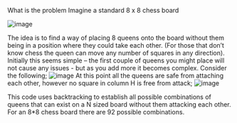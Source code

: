 What is the problem
Imagine a standard 8 x 8 chess board

![image](https://user-images.githubusercontent.com/14345698/203093722-feba6f92-ef4b-4d28-a4db-a61e9eac9b93.png)


The idea is to find a way of placing 8 queens onto the board without them being in a position where they could take each other.  (For those that don’t know chess the queen can move any number of squares in any direction). 
Initially this seems simple – the first couple of queens you might place will not cause any issues  - but as you add more it becomes complex. Consider the following;
![image](https://user-images.githubusercontent.com/14345698/203093772-8604f1b5-3edf-4e85-9535-0bf79812486b.png)
At this point all the queens are safe from attaching each other, however no square in column H is free from attack;
![image](https://user-images.githubusercontent.com/14345698/203093840-4992c051-a225-46b7-8245-371909a7a976.png)

This code uses backtracking to establish all possible combinations of queens that can exist on a N sized board without them attacking each other. For an 8*8 chess board there are 92 possible combinations.
